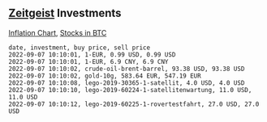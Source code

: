 ## [Zeitgeist](index.html) Investments

[Inflation Chart](https://inflationchart.com),
[Stocks in BTC](https://stonksinbtc.xyz/)

```
date, investment, buy price, sell price
2022-09-07 10:10:01, 1-EUR, 0.99 USD, 0.99 USD
2022-09-07 10:10:01, 1-EUR, 6.9 CNY, 6.9 CNY
2022-09-07 10:10:02, crude-oil-brent-barrel, 93.38 USD, 93.38 USD
2022-09-07 10:10:02, gold-10g, 583.64 EUR, 547.19 EUR
2022-09-07 10:10:08, lego-2019-30365-1-satellit, 4.0 USD, 4.0 USD
2022-09-07 10:10:10, lego-2019-60224-1-satellitenwartung, 11.0 USD, 11.0 USD
2022-09-07 10:10:12, lego-2019-60225-1-rovertestfahrt, 27.0 USD, 27.0 USD
```
